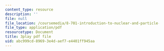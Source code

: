 ```yaml
---
content_type: resource
description: ''
file: null
file_location: /coursemedia/8-701-introduction-to-nuclear-and-particle-physics-fall-2020/abc999cd89693e4daef7e4401ff945aa_jtA3Hxww7FQ.pdf
file_type: application/pdf
resourcetype: Document
title: 3play pdf file
uid: abc999cd-8969-3e4d-aef7-e4401ff945aa
---
```

